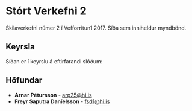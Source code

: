 # Stórt Verkefni 2

Skilaverkefni númer 2 í Vefforritun1 2017. Síða sem inniheldur myndbönd.

## Keyrsla

Síðan er í keyrslu á eftirfarandi slóðum:

 

## Höfundar

* **Arnar Pétursson** - arp25@hi.is
* **Freyr Saputra Daníelsson** - fsd1@hi.is


